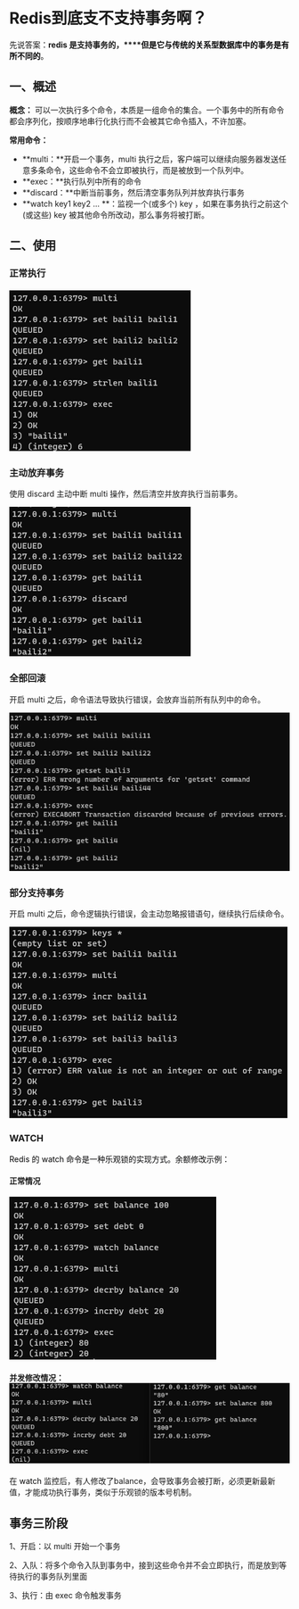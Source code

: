 # Redis到底支不支持事务啊？

先说答案：**redis 是支持事务的，****<font style="color:rgb(6, 6, 7);">但是它与传统的关系型数据库中的事务是有所不同的</font>**<font style="color:rgb(6, 6, 7);">。</font>

## 一、概述

**概念：** 可以一次执行多个命令，本质是一组命令的集合。一个事务中的所有命令都会序列化，按顺序地串行化执行而不会被其它命令插入，不许加塞。

**常用命令：**

+ **multi：**开启一个事务，multi 执行之后，客户端可以继续向服务器发送任意多条命令，这些命令不会立即被执行，而是被放到一个队列中。
+ **exec：**执行队列中所有的命令
+ **discard：**中断当前事务，然后清空事务队列并放弃执行事务
+ **watch key1 key2 ... **：监视一个(或多个) key ，如果在事务执行之前这个(或这些) key 被其他命令所改动，那么事务将被打断。

## 二、使用

### 正常执行

##### ![1716102426275-d9656ea8-2da3-4348-aee1-1e298cf27ee0.png](./img/rHdBo90Sw_FvGuBt/1716102426275-d9656ea8-2da3-4348-aee1-1e298cf27ee0-943650.png)

### 主动放弃事务

使用 discard 主动中断 multi 操作，然后清空并放弃执行当前事务。

![1716102448498-61f5bbc2-9c87-46b1-ba97-fd335b3e9c5d.png](./img/rHdBo90Sw_FvGuBt/1716102448498-61f5bbc2-9c87-46b1-ba97-fd335b3e9c5d-080243.png)

### 全部回滚

开启 multi 之后，命令语法导致执行错误，会放弃当前所有队列中的命令。

![1716102669766-2621b62d-b067-45c5-a10f-dd724cbd3310.png](./img/rHdBo90Sw_FvGuBt/1716102669766-2621b62d-b067-45c5-a10f-dd724cbd3310-866393.png)

### 部分支持事务

开启 multi 之后，命令逻辑执行错误，会主动忽略报错语句，继续执行后续命令。

![1716104103891-9228cc7d-9b33-4e2b-92ac-58c05eb13ab1.png](./img/rHdBo90Sw_FvGuBt/1716104103891-9228cc7d-9b33-4e2b-92ac-58c05eb13ab1-460601.png)

### WATCH

<font style="color:rgb(6, 6, 7);">Redis 的 watch 命令是一种乐观锁的实现方式。余额修改示例：</font>

#### 正常情况

![1716104356898-8db2e1ea-44f3-4d50-a62e-e346bc9f9777.png](./img/rHdBo90Sw_FvGuBt/1716104356898-8db2e1ea-44f3-4d50-a62e-e346bc9f9777-337107.png)

#### 并发修改情况：![1716104471782-6e49bbdc-0710-4d57-a017-2e35a2b81f59.png](./img/rHdBo90Sw_FvGuBt/1716104471782-6e49bbdc-0710-4d57-a017-2e35a2b81f59-006229.png)

在 <font style="color:rgb(6, 6, 7);">watch</font> 监控后，有人修改了balance，会导致事务会被打断，必须更新最新值，才能成功执行事务，类似于乐观锁的版本号机制。

## 事务三阶段

1、开启：以 multi 开始一个事务

2、入队：将多个命令入队到事务中，接到这些命令并不会立即执行，而是放到等待执行的事务队列里面

3、执行：由 exec 命令触发事务
